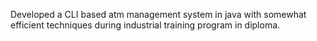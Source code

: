 Developed a CLI based atm management system in java with somewhat efficient techniques during industrial training program in diploma.
